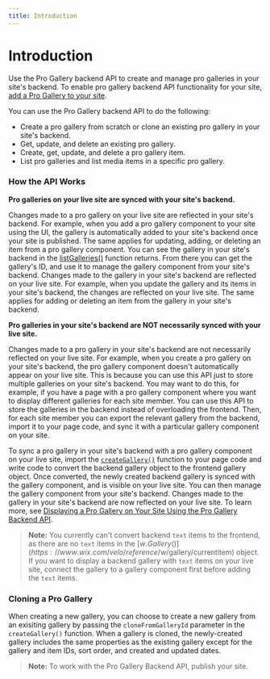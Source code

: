 ```yaml
---
title: Introduction
---
```


# Introduction

Use the Pro Gallery backend API to create and manage pro galleries in your site's backend. To enable pro gallery backend API functionality for your site, [add a Pro Gallery to your site](https://support.wix.com/en/article/wix-pro-gallery-adding-and-setting-up-your-gallery). 


You can use the Pro Gallery backend API to do the following:
+ Create a pro gallery from scratch or clone an existing pro gallery in your site's backend.
+ Get, update, and delete an existing pro gallery.
+ Create, get, update, and delete a pro gallery item. 
+ List pro galleries and list media items in a specific pro gallery. 


### How the API Works

**Pro galleries on your live site are synced with your site's backend.**

Changes made to a pro gallery on your live site are reflected in your site's backend. For example, when you add a pro gallery component to your site using the UI, the gallery is automatically added to your site's backend once your site is published. The same applies for updating, adding, or deleting an item from a pro gallery component. You can see the gallery in your site's backend in the [listGalleries()](listgalleries) function returns. From there you can get the gallery's ID, and use it to manage the gallery component from your site's backend. Changes made to the gallery in your site's backend are reflected on your live site. For example, when you update the gallery and its items in your site's backend, the changes are reflected on your live site. The same applies for adding or deleting an item from the gallery in your site's backend. 

**Pro galleries in your site's backend are NOT necessarily synced with your live site.**

Changes made to a pro gallery in your site's backend are not necessarily reflected on your live site. For example, when you create a pro gallery on your site's backend, the pro gallery component doesn't automatically appear on your live site. This is because you can use this API just to store multiple galleries on your site's backend. You may want to do this, for example, if you have a page with a pro gallery component where you want to display different galleries for each site member. You can use this API to store the galleries in the backend instead of overloading the frontend. Then, for each site member you can export the relevant gallery from the backend, import it to your page code, and sync it with a particular gallery component on your site. 

To sync a pro gallery in your site's backend with a pro gallery component on your live site, import the [`createGallery()`](#creategallery) function to your page code and write code to convert the backend gallery object to the frontend gallery object. Once converted, the newly created backend gallery is synced with the gallery component, and is visible on your live site. You can then manage the gallery component from your site's backend. Changes made to the gallery in your site's backend are now reflected on your live site. To learn more, see [Displaying a Pro Gallery on Your Site Using the Pro Gallery Backend API](https://support.wix.com/en/article/velo-tutorial-displaying-a-pro-gallery-on-your-site-using-the-pro-gallery-backend-api).

>**Note:** You currently can't convert backend `text` items to the frontend, as there are no `text` items in the [$w.Gallery()](https://www.wix.com/velo/reference/$w/gallery/currentitem) object. If you want to display a backend gallery with `text` items on your live site, connect the gallery to a gallery component first before adding the `text` items. 


### Cloning a Pro Gallery
When creating a new gallery, you can choose to create a new gallery from an exisiting gallery by passing the `cloneFromGalleryId` parameter in the `createGallery()` function. When a gallery is cloned, the newly-created gallery includes the same properties as the existing gallery except for the gallery and item IDs, sort order, and created and updated dates.


>**Note:** 
To work with the Pro Gallery Backend API, publish your site. 

